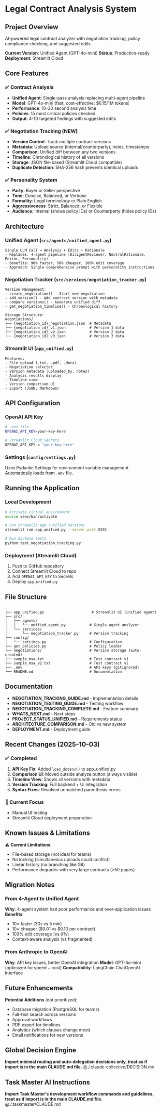 # Legal Contract Analysis System

## Project Overview
AI-powered legal contract analyzer with negotiation tracking, policy compliance checking, and suggested edits.

**Current Version**: Unified Agent (GPT-4o-mini)
**Status**: Production-ready
**Deployment**: Streamlit Cloud

## Core Features

### ✅ Contract Analysis
- **Unified Agent**: Single-pass analysis replacing multi-agent pipeline
- **Model**: GPT-4o-mini (fast, cost-effective: $0.15/1M tokens)
- **Performance**: 10-30 second analysis time
- **Policies**: 15 most critical policies checked
- **Output**: 4-10 targeted findings with suggested edits

### ✅ Negotiation Tracking (NEW)
- **Version Control**: Track multiple contract versions
- **Metadata**: Upload source (internal/counterparty), notes, timestamps
- **Comparison**: Unified diff between any two versions
- **Timeline**: Chronological history of all versions
- **Storage**: JSON file-based (Streamlit Cloud compatible)
- **Duplicate Detection**: SHA-256 hash prevents identical uploads

### ✅ Personality System
- **Party**: Buyer or Seller perspective
- **Tone**: Concise, Balanced, or Verbose
- **Formality**: Legal terminology or Plain English
- **Aggressiveness**: Strict, Balanced, or Flexible
- **Audience**: Internal (shows policy IDs) or Counterparty (hides policy IDs)

## Architecture

### Unified Agent (`src/agents/unified_agent.py`)
```
Single LLM Call → Analysis + Edits + Rationale
- Replaces: 4-agent pipeline (DiligentReviewer, NeutralRationale, Editor, Personality)
- Benefits: 90% faster, 50% cheaper, 100% edit coverage
- Approach: Single comprehensive prompt with personality instructions
```

### Negotiation Tracker (`src/services/negotiation_tracker.py`)
```
Version Management:
- create_negotiation() - Start new negotiation
- add_version() - Add contract version with metadata
- compare_versions() - Generate unified diff
- get_negotiation_timeline() - Chronological history

Storage Structure:
negotiations/
├── {negotiation_id}_negotiation.json  # Metadata
├── {negotiation_id}_v1.json           # Version 1 data
├── {negotiation_id}_v2.json           # Version 2 data
└── {negotiation_id}_v3.json           # Version 3 data
```

### Streamlit UI (`app_unified.py`)
```
Features:
- File upload (.txt, .pdf, .docx)
- Negotiation selector
- Version metadata (uploaded_by, notes)
- Analysis results display
- Timeline view
- Version comparison UI
- Export (JSON, Markdown)
```

## API Configuration

### OpenAI API Key
```bash
# .env file
OPENAI_API_KEY=your-key-here

# Streamlit Cloud Secrets
OPENAI_API_KEY = "your-key-here"
```

### Settings (`config/settings.py`)
Uses Pydantic Settings for environment variable management.
Automatically loads from `.env` file.

## Running the Application

### Local Development
```bash
# Activate virtual environment
source venv/bin/activate

# Run Streamlit app (unified version)
streamlit run app_unified.py --server.port 8502

# Run backend tests
python test_negotiation_tracking.py
```

### Deployment (Streamlit Cloud)
1. Push to GitHub repository
2. Connect Streamlit Cloud to repo
3. Add `OPENAI_API_KEY` to Secrets
4. Deploy `app_unified.py`

## File Structure

```
.
├── app_unified.py                      # Streamlit UI (unified agent)
├── src/
│   ├── agents/
│   │   └── unified_agent.py           # Single-agent analyzer
│   └── services/
│       └── negotiation_tracker.py     # Version tracking
├── config/
│   └── settings.py                    # Configuration
├── get_policies.py                    # Policy loader
├── negotiations/                      # Version storage (auto-created)
├── sample_msa.txt                     # Test contract v1
├── sample_msa_v2.txt                  # Test contract v2
├── .env                               # API keys (gitignored)
└── README.md                          # Documentation
```

## Documentation

- **NEGOTIATION_TRACKING_GUIDE.md** - Implementation details
- **NEGOTIATION_TESTING_GUIDE.md** - Testing workflow
- **NEGOTIATION_TRACKING_COMPLETE.md** - Feature summary
- **WHATS_NEXT.md** - Next steps
- **PROJECT_STATUS_UNIFIED.md** - Requirements status
- **ARCHITECTURE_COMPARISON.md** - Old vs new system
- **DEPLOYMENT.md** - Deployment guide

## Recent Changes (2025-10-03)

### ✅ Completed
1. **API Key Fix**: Added `load_dotenv()` to app_unified.py
2. **Comparison UI**: Moved outside analyze button (always visible)
3. **Timeline View**: Shows all versions with metadata
4. **Version Tracking**: Full backend + UI integration
5. **Syntax Fixes**: Resolved unmatched parenthesis errors

### 🎯 Current Focus
- Manual UI testing
- Streamlit Cloud deployment preparation

## Known Issues & Limitations

⚠️ **Current Limitations**:
- File-based storage (not ideal for teams)
- No locking (simultaneous uploads could conflict)
- Linear history (no branching like Git)
- Performance degrades with very large contracts (>50 pages)

## Migration Notes

### From 4-Agent to Unified Agent
**Why**: 4-agent system had poor performance and over-application issues
**Benefits**:
- 10× faster (30s vs 5 min)
- 10× cheaper ($0.01 vs $0.10 per contract)
- 100% edit coverage (vs 0%)
- Context-aware analysis (vs fragmented)

### From Anthropic to OpenAI
**Why**: API key issues, better OpenAI integration
**Model**: GPT-4o-mini (optimized for speed + cost)
**Compatibility**: LangChain ChatOpenAI interface

## Future Enhancements

**Potential Additions** (not prioritized):
- Database migration (PostgreSQL for teams)
- Full-text search across versions
- Approval workflows
- PDF export for timelines
- Analytics (which clauses change most)
- Email notifications for new versions

## Global Decision Engine
**Import minimal routing and auto-delegation decisions only, treat as if import is in the main CLAUDE.md file.**
@./.claude-collective/DECISION.md

## Task Master AI Instructions
**Import Task Master's development workflow commands and guidelines, treat as if import is in the main CLAUDE.md file.**
@./.taskmaster/CLAUDE.md